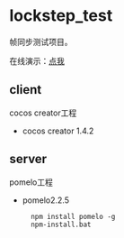 # lockstep_test

帧同步测试项目。

在线演示：[点我](http://www.surebrz.com/ball/)

## client

cocos creator工程

- cocos creator 1.4.2

## server

pomelo工程

- pomelo2.2.5

        npm install pomelo -g
        npm-install.bat

